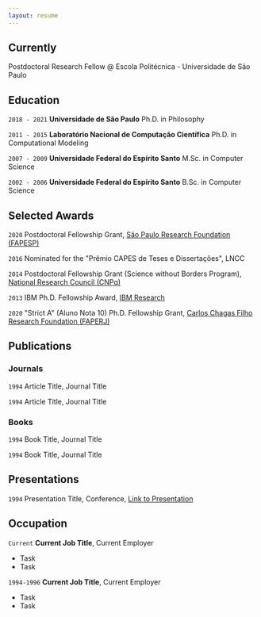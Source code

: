 ```yaml
---
layout: resume
---
```

## Currently

Postdoctoral Research Fellow @ Escola Politécnica - Universidade de São Paulo

## Education

`2018 - 2021`
__Universidade de São Paulo__
Ph.D. in Philosophy

`2011 - 2015`
__Laboratório Nacional de Computação Científica__
Ph.D. in Computational Modeling 

`2007 - 2009`
__Universidade Federal do Espírito Santo__
M.Sc. in Computer Science

`2002 - 2006`
__Universidade Federal do Espírito Santo__
B.Sc. in Computer Science


## Selected Awards

`2020`
Postdoctoral Fellowship Grant, [São Paulo Research Foundation (FAPESP)](http://fapesp.br/en/postdoc)

`2016`
Nominated for the "Prêmio CAPES de Teses e Dissertações", LNCC

`2014`
Postdoctoral Fellowship Grant (Science without Borders Program), [National Research Council (CNPq)](www.cnpq.br)

`2013`
IBM Ph.D. Fellowship Award, [IBM Research](http://www.research.ibm.com/university/awards/fellowships.html)

`2020`
"Strict A" (Aluno Nota 10) Ph.D. Fellowship Grant, [Carlos Chagas Filho Research Foundation (FAPERJ)](www.faperj.br)


## Publications

<!-- A list is also available [online](https://scholar.google.com/citations?user=udofaJwAAAAJ) -->

### Journals

`1994`
Article Title, Journal Title

`1994`
Article Title, Journal Title

### Books

`1994`
Book Title, Journal Title

`1994`
Book Title, Journal Title


## Presentations

`1994`
Presentation Title, Conference, <a href="https://MyWebsite.tld/presentation1">Link to Presentation</a>


## Occupation

`Current`
__Current Job Title__, Current Employer 

- Task
- Task

`1994-1996`
__Current Job Title__, Current Employer 

- Task
- Task



<!-- ### Footer

Last updated: May 2013 -->


